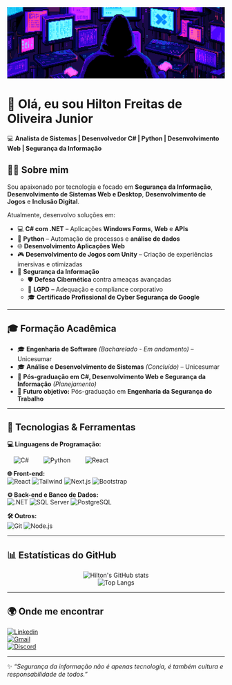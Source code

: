 <div style="position:relative; width:100%;">
 <img src="https://github.com/Devmmx166/Devmmx166/blob/main/assets/plano-de-fundo02.gif?raw=true;">
</div>

# 👋 Olá, eu sou Hilton Freitas de Oliveira Junior  

💻 **Analista de Sistemas | Desenvolvedor C# | Python | Desenvolvimento Web | Segurança da Informação**  


## 🧑‍💻 Sobre mim  

Sou apaixonado por tecnologia e focado em **Segurança da Informação**, **Desenvolvimento de Sistemas Web e Desktop**, **Desenvolvimento de Jogos** e **Inclusão Digital**.  

Atualmente, desenvolvo soluções em:  

- 💻 **C# com .NET** – Aplicações **Windows Forms**, **Web** e **APIs**  
- 🐍 **Python** – Automação de processos e **análise de dados**  
- 🌐 **Desenvolvimento Aplicações Web**
- 🎮 **Desenvolvimento de Jogos com Unity** – Criação de experiências imersivas e otimizadas  
- 🔐 **Segurança da Informação**  
  - 🛡 **Defesa Cibernética** contra ameaças avançadas  
  - 📜 **LGPD** – Adequação e compliance corporativo  
  - 🎓 **Certificado Profissional de Cyber Segurança do Google**  

---

## 🎓 Formação Acadêmica
- 🎓 **Engenharia de Software** *(Bacharelado - Em andamento)* – Unicesumar  
- 🎓 **Análise e Desenvolvimento de Sistemas** *(Concluído)* – Unicesumar  
- 📘 **Pós-graduação em C#, Desenvolvimento Web e Segurança da Informação** *(Planejamento)*  
- 🎯 **Futuro objetivo:** Pós-graduação em **Engenharia da Segurança do Trabalho**

---

## 🚀 Tecnologias & Ferramentas  

**💻 Linguagens de Programação:**  
<div align="left">
  <a>
    <img src="https://icon.icepanel.io/Technology/svg/C%23-%28CSharp%29.svg" 
         alt="C#" width="60px" style="margin: 0 15px;">
  </a>
  
  <a>
    <img src="https://cdn.jsdelivr.net/gh/devicons/devicon/icons/python/python-original.svg" 
         alt="Python" width="60px" style="margin: 0 15px;">
  </a>

  <a>
    <img src="https://lh4.googleusercontent.com/proxy/-pwfOTdxxcqsqjbDyAQk0Wepf0u8dWjZpODEITcMwM8iXfiGbRSz-droJTIImOG2GlwDfKGiTnPJTBgC_pzRjpByMfr5ou7SKM3NjbyZYwTys749fp_KWrcmWX14qxxM" 
         alt="React" width="60px" style="margin: 0 15px;">
  </a>
</div>

**🌐 Front-end:**  
![React](https://img.shields.io/badge/-React-61DAFB?style=for-the-badge&logo=react&logoColor=black)
![Tailwind](https://img.shields.io/badge/-Tailwind-38B2AC?style=for-the-badge&logo=tailwind-css&logoColor=white)
![Next.js](https://img.shields.io/badge/-Next.js-000000?style=for-the-badge&logo=next.js&logoColor=white)
![Bootstrap](https://img.shields.io/badge/Bootstrap-7952B3?style=for-the-badge&logo=bootstrap&logoColor=white)

**⚙ Back-end e Banco de Dados:**  
![.NET](https://img.shields.io/badge/-.NET-512BD4?style=for-the-badge&logo=dotnet&logoColor=white)
![SQL Server](https://img.shields.io/badge/-SQL%20Server-CC2927?style=for-the-badge&logo=microsoftsqlserver&logoColor=white)
![PostgreSQL](https://img.shields.io/badge/-PostgreSQL-4169E1?style=for-the-badge&logo=postgresql&logoColor=white)

**🛠 Outros:**  
![Git](https://img.shields.io/badge/-Git-F05032?style=for-the-badge&logo=git&logoColor=white)
![Node.js](https://img.shields.io/badge/-Node.js-339933?style=for-the-badge&logo=node.js&logoColor=white)

---

## 📊 Estatísticas do GitHub
<div align="center">
  
![Hilton's GitHub stats](https://github-readme-stats.vercel.app/api?username=Devmmx166&show_icons=true&theme=radical)  
![Top Langs](https://github-readme-stats.vercel.app/api/top-langs/?username=Devmmx166&layout=compact&theme=radical)

</div>

---

## 🌍 Onde me encontrar  

[![Linkedin](https://img.shields.io/badge/LinkedIn-blue?style=for-the-badge&logo=linkedin)](https://www.linkedin.com/in/hilton-freitas-de-oliveira-junior/)  
[![Gmail](https://img.shields.io/badge/Gmail-red?style=for-the-badge&logo=gmail&logoColor=white)](mailto:devmmx166@gmail.com)  
[![Discord](https://img.shields.io/badge/Discord-5865F2?style=for-the-badge&logo=discord&logoColor=white)](https://discordapp.com/users/hiltonjr_86150)  

---

✨ *“Segurança da informação não é apenas tecnologia, é também cultura e responsabilidade de todos.”*

